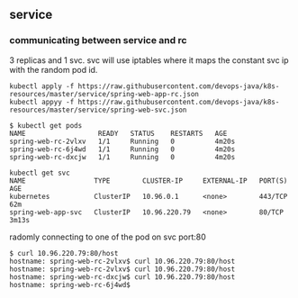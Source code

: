 ## service 

### communicating between service and rc

3 replicas and 1 svc. svc will use iptables where it maps the constant svc ip with the random pod id.
```
kubectl apply -f https://raw.githubusercontent.com/devops-java/k8s-resources/master/service/spring-web-app-rc.json
kubectl appyy -f https://raw.githubusercontent.com/devops-java/k8s-resources/master/service/spring-web-svc.json
```

````
$ kubectl get pods
NAME                  READY   STATUS    RESTARTS   AGE
spring-web-rc-2vlxv   1/1     Running   0          4m20s
spring-web-rc-6j4wd   1/1     Running   0          4m20s
spring-web-rc-dxcjw   1/1     Running   0          4m20s
````

```
kubectl get svc
NAME                 TYPE        CLUSTER-IP     EXTERNAL-IP   PORT(S)   AGE
kubernetes           ClusterIP   10.96.0.1      <none>        443/TCP   62m
spring-web-app-svc   ClusterIP   10.96.220.79   <none>        80/TCP    3m13s
```

radomly connecting to one of the pod on svc port:80
````
$ curl 10.96.220.79:80/host
hostname: spring-web-rc-2vlxv$ curl 10.96.220.79:80/host
hostname: spring-web-rc-2vlxv$ curl 10.96.220.79:80/host
hostname: spring-web-rc-dxcjw$ curl 10.96.220.79:80/host
hostname: spring-web-rc-6j4wd$
````

